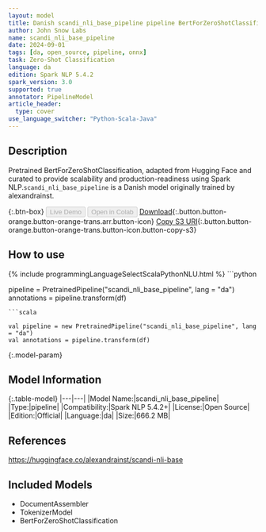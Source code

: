 ```yaml
---
layout: model
title: Danish scandi_nli_base_pipeline pipeline BertForZeroShotClassification from alexandrainst
author: John Snow Labs
name: scandi_nli_base_pipeline
date: 2024-09-01
tags: [da, open_source, pipeline, onnx]
task: Zero-Shot Classification
language: da
edition: Spark NLP 5.4.2
spark_version: 3.0
supported: true
annotator: PipelineModel
article_header:
  type: cover
use_language_switcher: "Python-Scala-Java"
---
```


## Description

Pretrained BertForZeroShotClassification, adapted from Hugging Face and curated to provide scalability and production-readiness using Spark NLP.`scandi_nli_base_pipeline` is a Danish model originally trained by alexandrainst.

{:.btn-box}
<button class="button button-orange" disabled>Live Demo</button>
<button class="button button-orange" disabled>Open in Colab</button>
[Download](https://s3.amazonaws.com/auxdata.johnsnowlabs.com/public/models/scandi_nli_base_pipeline_da_5.4.2_3.0_1725201672957.zip){:.button.button-orange.button-orange-trans.arr.button-icon}
[Copy S3 URI](s3://auxdata.johnsnowlabs.com/public/models/scandi_nli_base_pipeline_da_5.4.2_3.0_1725201672957.zip){:.button.button-orange.button-orange-trans.button-icon.button-copy-s3}

## How to use



<div class="tabs-box" markdown="1">
{% include programmingLanguageSelectScalaPythonNLU.html %}
```python

pipeline = PretrainedPipeline("scandi_nli_base_pipeline", lang = "da")
annotations =  pipeline.transform(df)   

```
```scala

val pipeline = new PretrainedPipeline("scandi_nli_base_pipeline", lang = "da")
val annotations = pipeline.transform(df)

```
</div>

{:.model-param}
## Model Information

{:.table-model}
|---|---|
|Model Name:|scandi_nli_base_pipeline|
|Type:|pipeline|
|Compatibility:|Spark NLP 5.4.2+|
|License:|Open Source|
|Edition:|Official|
|Language:|da|
|Size:|666.2 MB|

## References

https://huggingface.co/alexandrainst/scandi-nli-base

## Included Models

- DocumentAssembler
- TokenizerModel
- BertForZeroShotClassification